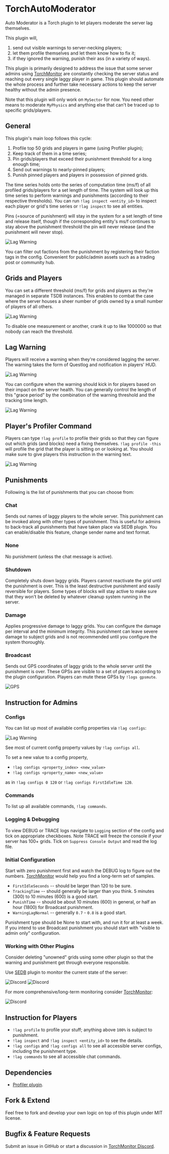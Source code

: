 # TorchAutoModerator

Auto Moderator is a Torch plugin to let players moderate the server lag themselves.

This plugin will,

1. send out visible warnings to server-necking players;
2. let them profile themselves and let them know how to fix it;
3. if they ignored the warning, punish their ass (in a variety of ways).

This plugin is primarily designed to address the issue that some server admins 
using [TorchMonitor](https://github.com/HnZGaming/TorchMonitor) are constantly checking the server status
and reaching out every single laggy player in game.
This plugin should automate the whole process and further take necessary actions 
to keep the server healthy without the admin presence.

Note that this plugin will only work on `MySector` for now.
You need other means to moderate `MyPhysics` and anything else that can't be traced up to specific grids/players.

## General

This plugin's main loop follows this cycle:
1. Profile top 50 grids and players in game (using Profiler plugin);
1. Keep track of them in a time series;
1. Pin grids/players that exceed their punishment threshold for a long enough time;
1. Send out warnings to nearly-pinned players;
1. Punish pinned players and players in possession of pinned grids.

The time series holds onto the series of computation time (ms/f) of all profiled grids/players for a set length of time.
The system will look up this time series to perform warnings and punishments (according to their respective thresholds).
You can run `!lag inspect <entity_id>` to inspect each player or grid's time series or `!lag inspect` to see all entities.

Pins (=source of punishment) will stay in the system for a set length of time and release itself,
though if the corresponding entity's ms/f continues to stay above the punishment threshold 
the pin will never release (and the punishment will never stop).

![Lag Warning](README.media/config.general.png)

You can filter out factions from the punishment by registering their faction tags in the config.
Convenient for public/admin assets such as a trading post or community hub.

## Grids and Players

You can set a different threshold (ms/f) for grids and players as they're managed in separate TSDB instances. 
This enables to combat the case where the server houses a sheer number of grids owned by a small number of players of all others.

![Lag Warning](README.media/config.gridplayer.png)

To disable one measurement or another, crank it up to like 1000000 so that nobody can reach the threshold.

## Lag Warning

Players will receive a warning when they're considered lagging the server.
The warning takes the form of Questlog and notification in players' HUD.

![Lag Warning](README.media/warning.png)

You can configure when the warning should kick in for players based on their impact on the server health.
You can generally control the length of this "grace period" by the combination of the warning threshold and the tracking time length.

![Lag Warning](README.media/config.warning.png)

## Player's Profiler Command
Players can type `!lag profile` to profile their grids so that they can figure out which grids (and blocks) need a fixing themselves.
`!lag profile -this` will profile the grid that the player is sitting on or looking at.
You should make sure to give players this instruction in the warning text.

![Lag Warning](README.media/profile.png)

## Punishments

Following is the list of punishments that you can choose from:

### Chat

Sends out names of laggy players to the whole server.
This punishment can be invoked along with other types of punishment.
This is useful for admins to back-track all punishments that have taken place via SEDB plugin.
You can enable/disable this feature, change sender name and text format.

### None

No punishment (unless the chat message is active).

### Shutdown

Completely shuts down laggy grids.
Players cannot reactivate the grid until the punishment is over.
This is the least destructive punishment and easily reversible for players.
Some types of blocks will stay active to make sure that 
they won't be deleted by whatever cleanup system running in the server.

### Damage

Applies progressive damage to laggy grids.
You can configure the damage per interval and the minimum integrity.
This punishment can leave severe damage to subject grids and 
is not recommended until you configure the system thoroughly.

### Broadcast

Sends out GPS coordinates of laggy grids to the whole server until the punishment is over.
These GPSs are visible to a set of players according to the plugin configuration.
Players can mute these GPSs by `!logs gpsmute`.

![GPS](README.media/broadcast.png)

## Instruction for Admins

### Configs

You can list up most of available config properties via `!lag configs`:

![Lag Warning](README.media/command.configs.png)

See most of current config property values by `!lag configs all`.

To set a new value to a config property, 
* `!lag configs <property_index> <new_value>`
* `!lag configs <property_name> <new_value>`

as in `!lag configs 0 120` or `!lag configs FirstIdleTime 120`.

### Commands

To list up all available commands, `!lag commands`.

### Logging & Debugging

To view DEBUG or TRACE logs navigate to `Logging` section of the config and tick on appropriate checkboxes.
Note TRACE will freeze the console if your server has 100+ grids.
Tick on `Suppress Console Output` and read the log file.

### Initial Configuration

Start with zero punishment first and watch the DEBUG log to figure out the numbers.
[TorchMonitor](https://github.com/HnZGaming/TorchMonitor) would help you find a long-term set of samples.

* `FirstIdleSeconds` -- should be larger than 120 to be sure.
* `TrackingTime` -- should generally be larger than you think. 5 minutes (300) to 10 minutes (600) is a good start.
* `PunishTime` -- should be about 10 minutes (600) in general, or half an hour (1800) for Broadcast punishment.
* `WarningLagNormal` -- generally `0.7` - `0.8` is a good start.

Punishment type should be None to start with, and run it for at least a week.
If you intend to use Broadcast punishment you should start with "visible to admin only" configuration.

### Working with Other Plugins

Consider deleting "unowned" grids using some other plugin so that the warning and punishment get through everyone responsible.

Use [SEDB](https://torchapi.net/plugins/item/3cd3ba7f-c47c-4efe-8cf1-bd3f618f5b9c) plugin to 
monitor the current state of the server:

![Discord](README.media/discord.png)
![Discord](README.media/discord.2.png)

For more comprehensive/long-term monitoring consider [TorchMonitor](https://github.com/HnZGaming/TorchMonitor):

![Discord](README.media/torchmonitor.png)

## Instruction for Players

* `!lag profile` to profile your stuff; anything above `100%` is subject to punishment.
* `!lag inspect` and `!lag inspect <entity_id>` to see the details.
* `!lag configs` and `!lag configs all` to see all accessible server configs, including the punishment type.
* `!lag commands` to see all accessible chat commands.

## Dependencies

* [Profiler plugin](https://torchapi.net/plugins/item/da82de0f-9d2f-4571-af1c-88c7921bc063).

## Fork & Extend

Feel free to fork and develop your own logic on top of this plugin under MIT license.

## Bugfix & Feature Requests

Submit an issue in GitHub or start a discussion in [TorchMonitor Discord](https://discord.gg/AaqdbWa3AP).